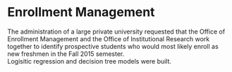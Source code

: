 # Enrollment Management 

The administration of a large private university requested that the Office of Enrollment Management and the Office of Institutional Research work together to identify prospective students who would most likely enroll as new freshmen in the Fall 2015 semester. 
<br>
Logisitic regression and decision tree models were built.
